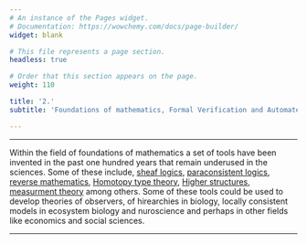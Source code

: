 ```yaml
---
# An instance of the Pages widget.
# Documentation: https://wowchemy.com/docs/page-builder/
widget: blank

# This file represents a page section.
headless: true

# Order that this section appears on the page.
weight: 110

title: '2.'
subtitle: 'Foundations of mathematics, Formal Verification and Automated Reasoning'

---
```


---

Within the field of foundations of mathematics a set of tools have been invented in the past one hundred years that remain underused in the sciences. Some of these include, [sheaf logics](https://math.uniandes.edu.co/archivos/publicaciones/Logicadeloshacesdeestructuras(Logicofsheavesofstructures).pdf), [paraconsistent logics](https://plato.stanford.edu/entries/logic-paraconsistent/), [reverse mathematics](https://en.wikipedia.org/wiki/Reverse_Mathematics%3A_Proofs_from_the_Inside_Out), [Homotopy type theory](https://homotopytypetheory.org/), [Higher structures](https://arxiv.org/abs/1805.11944), [measurment theory](https://www.cambridge.org/core/books/measurement-theory/7D75B72C3E5FA676EA7AD6AB4D8DF4A7) among others. Some of these tools could be used to develop theories of observers, of hirearchies in biology, locally consistent models in ecosystem biology and nuroscience and perhaps in other fields like economics and social sciences. 

---
